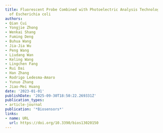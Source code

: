 ```yaml
---
title: Fluorescent Probe Combined with Photoelectric Analysis Technology for Detection
  of Escherichia coli
authors:
- Qian Cui
- Yongjie Zhong
- Wenkai Shang
- Fuming Deng
- Buhua Wang
- Jia‐Jia Wu
- Peng Wang
- Liudang Wan
- Keling Wang
- Lingchen Fang
- Rui Dai
- Han Zhang
- Rodrigo Ledesma‐Amaro
- Yunuo Zhang
- Jiao‐Mei Huang
date: '2023-01-01'
publishDate: '2025-09-30T18:50:22.269331Z'
publication_types:
- article-journal
publication: '*Biosensors*'
links:
- name: URL
  url: https://doi.org/10.3390/bios13020150
---
```

